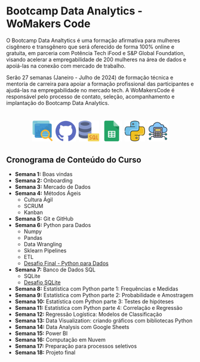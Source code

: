 # Bootcamp Data Analytics - WoMakers Code

O Bootcamp Data Analtytics é uma formação afirmativa para mulheres cisgênero e transgênero que será oferecido de forma 100% online e gratuita, em parceria com Potência Tech iFood e S&P Global Foundation, visando acelerar a empregabilidade de 200 mulheres na área de dados e apoiá-las na conexão com mercado de trabalho.

Serão 27 semanas (Janeiro - Julho de 2024) de formação técnica e mentoria de carreira para apoiar a formação profissional das participantes e ajudá-las na empregabilidade no mercado tech. A WoMakersCode é responsável pelo processo de contato, seleção, acompanhamento e implantação do Bootcamp Data Analytics.

<h1 align="center">
  <img src="./assets/data2.png" height="55" width="55"/>
  <img src="./assets/github.png" height="55" width="55"/>
  <img src="./assets/database.png" height="55" width="55"/>
  <img src="./assets/sheets.png" height="55" width="55"/>
  <img src="./assets/python2.png" height="55" width="55"/>
  <img src="./assets/cloud-computing2.png" height="55" width="55"/>
</h1>


## Cronograma de Conteúdo do Curso

- **Semana 1:** Boas vindas
- **Semana 2:** Onboarding
- **Semana 3:** Mercado de Dados
- **Semana 4:** Métodos Ágeis
    - Cultura Ágil
    - SCRUM
    - Kanban
- **Semana 5:** Git e GitHub
- **Semana 6:** Python para Dados
    - Numpy
    - Pandas
    - Data Wrangling
    - Sklearn Pipelines
    - ETL
    - [Desafio Final - Python para Dados](https://github.com/bdlzjulia/desafio_pandas_numpy/blob/main/Python_para_Dados_Desafio_Final.ipynb) 
- **Semana 7:** Banco de Dados SQL
    - SQLite
    - [Desafio SQLite](https://github.com/bdlzjulia/desafio_sqlite/tree/main)
- **Semana 8:** Estatística com Python parte 1: Frequências e Medidas
- **Semana 9:** Estatística com Python parte 2: Probabilidade e Amostragem
- **Semana 10:** Estatística com Python parte 3: Testes de hipóteses
- **Semana 11:** Estatística com Python parte 4: Correlação e Regressão
- **Semana 12:** Regressão Logística: Modelos de Classificação
- **Semana 13:** Data Visualization: criando gráficos com bibliotecas Python
- **Semana 14:** Data Analysis com Google Sheets
- **Semana 15:** Power BI
- **Semana 16:** Computação em Nuvem
- **Semana 17:** Preparação para processos seletivos
- **Semana 18:** Projeto final
